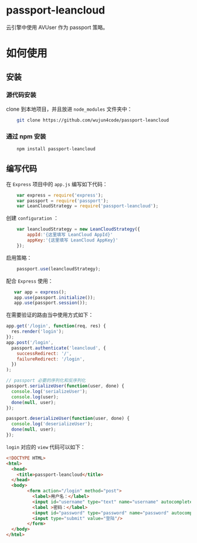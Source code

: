 passport-leancloud
==============

云引擎中使用 AVUser 作为 passport 策略。

# 如何使用
## 安装
### 源代码安装
clone 到本地项目，并且放进 `node_modules` 文件夹中：

```sh
	git clone https://github.com/wujun4code/passport-leancloud
```

### 通过 npm 安装

```sh
	npm install passport-leancloud
```

## 编写代码
在 `Express` 项目中的 `app.js` 编写如下代码：
```js
    var express = require('express');
	var passport = require('passport');
	var LeanCloudStrategy = require('passport-leancloud');
```

创建 `configuration` ：

```js
	var leancloudStrategy = new LeanCloudStrategy({
		appId:'{这里填写 LeanCloud AppId}'
		appKey:'{这里填写 LeanCloud AppKey}'
	});
```

启用策略：

```js
	passport.use(leancloudStrategy);
```

配合 `Express` 使用：

```js
   var app = express();
   app.use(passport.initialize());
   app.use(passport.session());
```

在需要验证的路由当中使用方式如下：

```js
app.get('/login', function(req, res) {
  res.render('login');
});
app.post('/login',
  passport.authenticate('leancloud', {
    successRedirect: '/',
    failureRedirect: '/login',
  })
);

// passport 必要的序列化和反序列化
passport.serializeUser(function(user, done) {
  console.log('serializeUser');
  console.log(user);
  done(null, user);
});

passport.deserializeUser(function(user, done) {
  console.log('deserializeUser');
  done(null, user);
});
```

`login` 对应的 `view` 代码可以如下：

```html
<!DOCTYPE HTML>
<html>
  <head>
    <title>passport-leancloud</title>
  </head>
  <body>
        <form action="/login" method="post">
          <label>用户名：</label>
          <input id="username" type="text" name="username" autocomplete="on" placeholder="用户名">
          <label >密码：</label>
          <input id="password" type="password" name="password" autocomplete="on" placeholder="密码">
          <input type="submit" value="登陆"/>
        </form>
  </body>
</html>
```  
